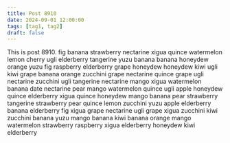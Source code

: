 ```yaml
---
title: Post 8910
date: 2024-09-01 12:00:00
tags: [tag1, tag2]
draft: false
---
```

This is post 8910.
fig
banana
strawberry
nectarine
xigua
quince
watermelon
lemon
cherry
ugli
elderberry
tangerine
yuzu
banana
banana
honeydew
orange
yuzu
fig
raspberry
elderberry
grape
honeydew
honeydew
kiwi
ugli
kiwi
grape
banana
orange
zucchini
grape
nectarine
quince
grape
ugli
nectarine
zucchini
ugli
tangerine
nectarine
mango
xigua
watermelon
banana
date
nectarine
pear
mango
watermelon
quince
ugli
apple
honeydew
quince
elderberry
xigua
quince
honeydew
mango
banana
pear
strawberry
tangerine
strawberry
pear
quince
lemon
zucchini
yuzu
apple
elderberry
banana
elderberry
fig
xigua
grape
nectarine
ugli
grape
xigua
zucchini
kiwi
zucchini
banana
yuzu
mango
banana
kiwi
banana
orange
mango
watermelon
strawberry
raspberry
xigua
elderberry
honeydew
kiwi
elderberry
